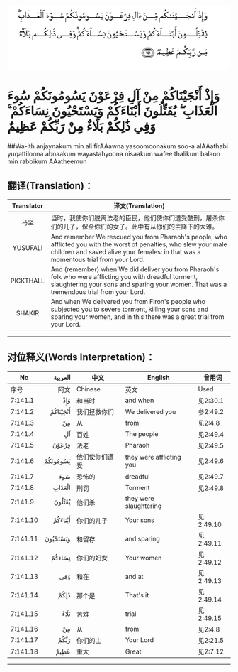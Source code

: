 ![007:141](images/007_141.gif)

# وَإِذْ أَنْجَيْنَاكُمْ مِنْ آلِ فِرْعَوْنَ يَسُومُونَكُمْ سُوءَ الْعَذَابِ ۖ يُقَتِّلُونَ أَبْنَاءَكُمْ وَيَسْتَحْيُونَ نِسَاءَكُمْ ۚ وَفِي ذَٰلِكُمْ بَلَاءٌ مِنْ رَبِّكُمْ عَظِيمٌ 

##Wa-ith anjaynakum min ali firAAawna yasoomoonakum soo-a alAAathabi yuqattiloona abnaakum wayastahyoona nisaakum wafee thalikum balaon min rabbikum AAatheemun 

## 翻译(Translation)：

| Translator | 译文(Translation)                                            |
| :--------: | ------------------------------------------------------------ |
|    马坚    | 当时，我使你们脱离法老的臣民，他们使你们遭受酷刑，屠杀你们的儿子，保全你们的女子。此中有从你们的主降下的大难。 |
|  YUSUFALI  | And remember We rescued you from Pharaoh's people, who afflicted you with the worst of penalties, who slew your male children and saved alive your females: in that was a momentous trial from your Lord. |
| PICKTHALL  | And (remember) when We did deliver you from Pharaoh's folk who were afflicting you with dreadful torment, slaughtering your sons and sparing your women. That was a tremendous trial from your Lord. |
|   SHAKIR   | And when We delivered you from Firon's people who subjected you to severe torment, killing your sons and sparing your women, and in this there was a great trial from your Lord. |

---

## 对位释义(Words Interpretation)：

| No   | العربية | 中文    | English | 曾用词 |
| ---- | ------: | ------- | ------- | ------ |
| 序号 |    阿文 | Chinese | 英文    | Used   |
| 7:141.1  | وَإِذْ      | 和当时         | and when                 | 见2:30.1  |
| 7:141.2  | أَنْجَيْنَاكُمْ | 我们拯救你们   | We delivered you         | 参2:49.2  |
| 7:141.3  | مِنْ       | 从             | from                     | 见2:4.8   |
| 7:141.4  | آلِ       | 百姓           | The people               | 见2:49.4  |
| 7:141.5  | فِرْعَوْنَ    | 法老           | Pharaoh                  | 见2:49.5  |
| 7:141.6  | يَسُومُونَكُمْ | 他们使你们遭受 | they were afflicting you | 见2:49.6  |
| 7:141.7  | سُوءَ      | 恐怖的         | dreadful                 | 见2:49.7  |
| 7:141.8  | الْعَذَابِ   | 刑罚           | Torment                  | 见2:49.8  |
| 7:141.9  | يُقَتِّلُونَ   | 他们杀         | they were slaughtering   |           |
| 7:141.10 | أَبْنَاءَكُمْ  | 你们的儿子     | Your sons                | 见2:49.10 |
| 7:141.11 | وَيَسْتَحْيُونَ | 和留存         | and sparing              | 见2:49.11 |
| 7:141.12 | نِسَاءَكُمْ   | 你们的妇女     | Your women               | 见2:49.12 |
| 7:141.13 | وَفِي      | 和在           | and at                   | 见2:49.13 |
| 7:141.14 | ذَٰلِكُمْ     | 那个是         | That's it                | 见2:49.14 |
| 7:141.15 | بَلَاءٌ     | 苦难           | trial                    | 见2:49.15 |
| 7:141.16 | مِنْ       | 从             | from                     | 见2:4.8   |
| 7:141.17 | رَبِّكُمْ     | 你们的主       | Your Lord                | 见2:21.5  |
| 7:141.18 | عَظِيمٌ     | 重大           | Great                    | 见2:7.12  |

---